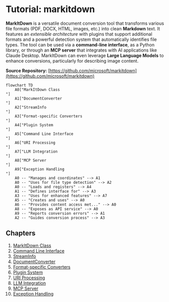 # Tutorial: markitdown

**MarkItDown** is a versatile document conversion tool that transforms various file formats (PDF, DOCX, HTML, images, etc.) into clean **Markdown** text. It features an *extensible architecture* with plugins that support additional formats and a powerful detection system that automatically identifies file types. The tool can be used via a **command-line interface**, as a Python library, or through an **MCP server** that integrates with AI applications like Claude Desktop. MarkItDown can even leverage **Large Language Models** to enhance conversions, particularly for describing image content.


**Source Repository:** [https://github.com/microsoft/markitdown](https://github.com/microsoft/markitdown)

```mermaid
flowchart TD
    A0["MarkItDown Class
"]
    A1["DocumentConverter
"]
    A2["StreamInfo
"]
    A3["Format-specific Converters
"]
    A4["Plugin System
"]
    A5["Command Line Interface
"]
    A6["URI Processing
"]
    A7["LLM Integration
"]
    A8["MCP Server
"]
    A9["Exception Handling
"]
    A0 -- "Manages and coordinates" --> A1
    A0 -- "Uses for file type detection" --> A2
    A0 -- "Loads and registers" --> A4
    A1 -- "Defines interface for" --> A3
    A3 -- "Uses for enhanced features" --> A7
    A5 -- "Creates and uses" --> A0
    A6 -- "Provides content access met..." --> A0
    A8 -- "Exposes as API service" --> A0
    A9 -- "Reports conversion errors" --> A1
    A2 -- "Guides conversion process" --> A3
```

## Chapters

1. [MarkItDown Class
](01_markitdown_class_.md)
2. [Command Line Interface
](02_command_line_interface_.md)
3. [StreamInfo
](03_streaminfo_.md)
4. [DocumentConverter
](04_documentconverter_.md)
5. [Format-specific Converters
](05_format_specific_converters_.md)
6. [Plugin System
](06_plugin_system_.md)
7. [URI Processing
](07_uri_processing_.md)
8. [LLM Integration
](08_llm_integration_.md)
9. [MCP Server
](09_mcp_server_.md)
10. [Exception Handling
](10_exception_handling_.md)
